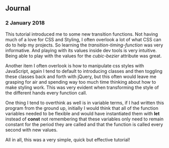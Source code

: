 ## Journal
### 2 January 2018  
  
This tutorial introduced me to some new transition functions. Not having much of a love for CSS and Styling, I often overlook a lot of what CSS can do to help my projects. So learning the *transition-timing-function* was very informative. And playing with its values inside dev tools is very intuitive. Being able to play with the values for the *cubic-bezier* attribute was great.  
  
Another item I often overlook is how to manipulate css styles with JavaScript, again I tend to default to introducing classes and then toggling these classes back and forth with jQuery, but this often would leave me grasping for air and spending way too much time thinking about how to make styling work. This was very evident when transforming the style of the different hands every function call.  
  
One thing I tend to overthink as well is in variable terms, if I had written this program from the ground up, initially I would think that all of the function variables needed to be flexible and would have instantiated them with **let** instead of **const** not remembering that these variables only need to remain constant for the period they are called and that the function is called every second with new values.  
  
All in all, this was a very simple, quick but effective tutorial!
